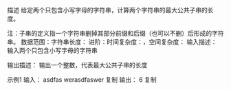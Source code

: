 描述
给定两个只包含小写字母的字符串，计算两个字符串的最大公共子串的长度。

注：子串的定义指一个字符串删掉其部分前缀和后缀（也可以不删）后形成的字符串。
数据范围：字符串长度：
进阶：时间复杂度：，空间复杂度：
输入描述：
输入两个只包含小写字母的字符串

输出描述：
输出一个整数，代表最大公共子串的长度

示例1
输入：
asdfas
werasdfaswer
复制
输出：
6
复制